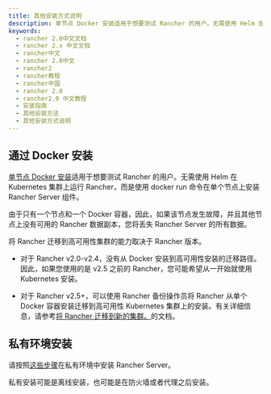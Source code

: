 ```yaml
---
title: 其他安装方式说明
description: 单节点 Docker 安装适用于想要测试 Rancher 的用户。无需使用 Helm 在 Kubernetes 集群上运行 Rancher，而是使用 docker run 命令在单个节点上安装 Rancher Server 组件。私有安装可能是离线安装，也可能是在防火墙或者代理之后安装。
keywords:
  - rancher 2.0中文文档
  - rancher 2.x 中文文档
  - rancher中文
  - rancher 2.0中文
  - rancher2
  - rancher教程
  - rancher中国
  - rancher 2.0
  - rancher2.0 中文教程
  - 安装指南
  - 其他安装方法
  - 其他安装方式说明
---
```


## 通过 Docker 安装

[单节点 Docker 安装](/docs/rancher2/installation/other-installation-methods/single-node-docker/_index)适用于想要测试 Rancher 的用户。无需使用 Helm 在 Kubernetes 集群上运行 Rancher，而是使用 docker run 命令在单个节点上安装 Rancher Server 组件。

由于只有一个节点和一个 Docker 容器，因此，如果该节点发生故障，并且其他节点上没有可用的 Rancher 数据副本，您将丢失 Rancher Server 的所有数据。

将 Rancher 迁移到高可用性集群的能力取决于 Rancher 版本。

- 对于 Rancher v2.0-v2.4，没有从 Docker 安装到高可用性安装的迁移路径。因此，如果您使用的是 v2.5 之前的 Rancher，您可能希望从一开始就使用 Kubernetes 安装。

- 对于 Rancher v2.5+，可以使用 Rancher 备份操作员将 Rancher 从单个 Docker 容器安装迁移到高可用性 Kubernetes 集群上的安装。有关详细信息，请参考[将 Rancher 迁移到新的集群。](/docs/rancher2/backups/v2.5/migrating-rancher/_index)的文档。

## 私有环境安装

请按照[这些步骤](/docs/rancher2/installation/other-installation-methods/air-gap/_index)在私有环境中安装 Rancher Server。

私有安装可能是离线安装，也可能是在防火墙或者代理之后安装。
